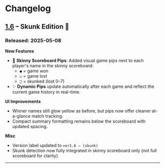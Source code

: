 # Changelog

## [1.6] – Skunk Edition 🦨
### Released: 2025-05-08

**New Features**
- 🎯 **Skinny Scoreboard Pips**: Added visual game pips next to each player's name in the skinny scoreboard:
  - `●` = game won
  - `○` = game lost
  - `🦨` = skunked (lost 0–7)
- ✨ **Dynamic Pips** update automatically after each game and reflect the current game history in real-time.

**UI Improvements**
- Winner names still glow yellow as before, but pips now offer cleaner at-a-glance match tracking.
- Compact summary formatting remains below the scoreboard with updated spacing.

**Misc**
- Version label updated to `ver1.6 – (skunk)`
- Skunk detection now fully integrated in skinny scoreboard only (not full scoreboard for clarity).

---

[1.6]: https://petesimple.github.io/airhockey-score-system/
